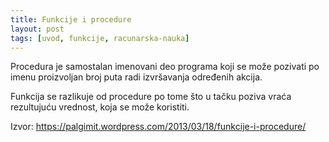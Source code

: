 ```yaml
---
title: Funkcije i procedure
layout: post
tags: [uvod, funkcije, racunarska-nauka]
---
```


Procedura je samostalan imenovani deo programa koji se može pozivati po imenu proizvoljan broj puta radi izvršavanja određenih akcija.

Funkcija se razlikuje od procedure po tome što u tačku poziva vraća rezultujuću vrednost, koja se može koristiti.

Izvor: https://palgimit.wordpress.com/2013/03/18/funkcije-i-procedure/
